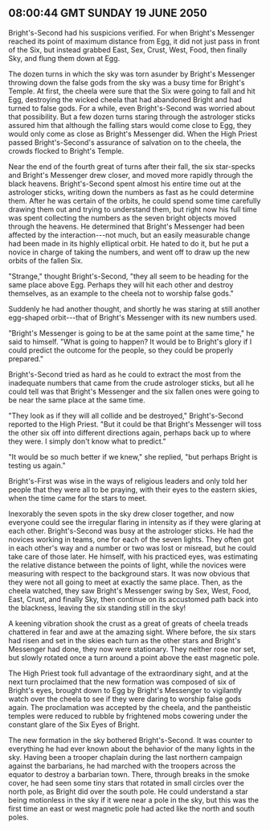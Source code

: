 ## 08:00:44 GMT SUNDAY 19 JUNE 2050
Bright's-Second had his suspicions verified. For when Bright's Messenger reached its point of maximum distance from Egg, it did not just pass in front of the Six, but instead grabbed East, Sex, Crust, West, Food, then finally Sky, and flung them down at Egg.

The dozen turns in which the sky was torn asunder by Bright's Messenger throwing down the false gods from the sky was a busy time for Bright's Temple. At first, the cheela were sure that the Six were going to fall and hit Egg, destroying the wicked cheela that had abandoned Bright and had turned to false gods. For a while, even Bright's-Second was worried about that possibility. But a few dozen turns staring through the astrologer sticks assured him that although the falling stars would come close to Egg, they would only come as close as Bright's Messenger did. When the High Priest passed Bright's-Second's assurance of salvation on to the cheela, the crowds flocked to Bright's Temple.

Near the end of the fourth great of turns after their fall, the six star-specks and Bright's Messenger drew closer, and moved more rapidly through the black heavens. Bright's-Second spent almost his entire time out at the astrologer sticks, writing down the numbers as fast as he could determine them. After he was certain of the orbits, he could spend some time carefully drawing them out and trying to understand them, but right now his full time was spent collecting the numbers as the seven bright objects moved through the heavens. He determined that Bright's Messenger had been affected by the interaction---not much, but an easily measurable change had been made in its highly elliptical orbit. He hated to do it, but he put a novice in charge of taking the numbers, and went off to draw up the new orbits of the fallen Six.

"Strange," thought Bright's-Second, "they all seem to be heading for the same place above Egg. Perhaps they will hit each other and destroy themselves, as an example to the cheela not to worship false gods."

Suddenly he had another thought, and shortly he was staring at still another egg-shaped orbit---that of Bright's Messenger with its new numbers used.

"Bright's Messenger is going to be at the same point at the same time," he said to himself. "What is going to happen? It would be to Bright's glory if I could predict the outcome for the people, so they could be properly prepared."

Bright's-Second tried as hard as he could to extract the most from the inadequate numbers that came from the crude astrologer sticks, but all he could tell was that Bright's Messenger and the six fallen ones were going to be near the same place at the same time.

"They look as if they will all collide and be destroyed," Bright's-Second reported to the High Priest. "But it could be that Bright's Messenger will toss the other six off into different directions again, perhaps back up to where they were. I simply don't know what to predict."

"It would be so much better if we knew," she replied, "but perhaps Bright is testing us again."

Bright's-First was wise in the ways of religious leaders and only told her people that they were all to be praying, with their eyes to the eastern skies, when the time came for the stars to meet.

Inexorably the seven spots in the sky drew closer together, and now everyone could see the irregular flaring in intensity as if they were glaring at each other. Bright's-Second was busy at the astrologer sticks. He had the novices working in teams, one for each of the seven lights. They often got in each other's way and a number or two was lost or misread, but he could take care of those later. He himself, with his practiced eyes, was estimating the relative distance between the points of light, while the novices were measuring with respect to the background stars. It was now obvious that they were not all going to meet at exactly the same place. Then, as the cheela watched, they saw Bright's Messenger swing by Sex, West, Food, East, Crust, and finally Sky, then continue on its accustomed path back into the blackness, leaving the six standing still in the sky!

A keening vibration shook the crust as a great of greats of cheela treads chattered in fear and awe at the amazing sight. Where before, the six stars had risen and set in the skies each turn as the other stars and Bright's Messenger had done, they now were stationary. They neither rose nor set, but slowly rotated once a turn around a point above the east magnetic pole.

The High Priest took full advantage of the extraordinary sight, and at the next turn proclaimed that the new formation was composed of six of Bright's eyes, brought down to Egg by Bright's Messenger to vigilantly watch over the cheela to see if they were daring to worship false gods again. The proclamation was accepted by the cheela, and the pantheistic temples were reduced to rubble by frightened mobs cowering under the constant glare of the Six Eyes of Bright.

The new formation in the sky bothered Bright's-Second. It was counter to everything he had ever known about the behavior of the many lights in the sky. Having been a trooper chaplain during the last northern campaign against the barbarians, he had marched with the troopers across the equator to destroy a barbarian town. There, through breaks in the smoke cover, he had seen some tiny stars that rotated in small circles over the north pole, as Bright did over the south pole. He could understand a star being motionless in the sky if it were near a pole in the sky, but this was the first time an east or west magnetic pole had acted like the north and south poles.